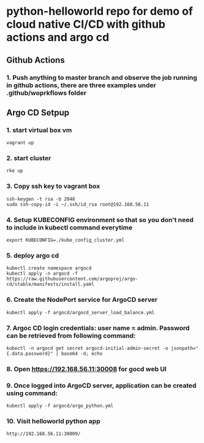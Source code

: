 # python-helloworld repo for demo of cloud native CI/CD with github actions and argo cd
## Github Actions
### 1. Push anything to master branch and observe the job running in github actions, there are three examples under .github/woprkflows folder

## Argo CD Setpup 
### 1. start virtual box vm
```
vagrant up
```
### 2. start cluster
```
rke up
```
### 3. Copy ssh key to vagrant box
```
ssh-keygen -t rsa -b 2048
sudo ssh-copy-id -i ~/.ssh/id_rsa root@192.168.56.11
```
### 4. Setup KUBECONFIG environment so that so you don't need to include in kubectl command everytime
```
export KUBECONFIG=./kube_config_cluster.yml
```
### 5. deploy argo cd
```
kubectl create namespace argocd
kubectl apply -n argocd -f https://raw.githubusercontent.com/argoproj/argo-cd/stable/manifests/install.yaml
```
### 6. Create the NodePort service for ArgoCD server 
```
kubectl apply -f argocd/argocd_server_load_balance.yml
```
### 7. Argoc CD login credentials: user name = admin. Password can be retrieved from following command:
```
kubectl -n argocd get secret argocd-initial-admin-secret -o jsonpath="{.data.password}" | base64 -d; echo
```
### 8. Open https://192.168.56.11:30008 for gocd web UI
### 9. Once logged into ArgoCD server, application can be created using command:
```
kubectl apply -f argocd/argo_python.yml
```
### 10. Visit helloworld python app
```
http://192.168.56.11:30009/
```

